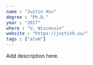 ```yaml
---
name : "Justin Hsu"
degree : "Ph.D."
year : "2017"
where : "U. Wisconsin"
website : "https://justinh.su/"
tags : ["alum"]
---
```

Add description here.
